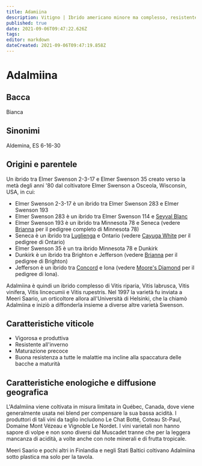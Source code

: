 ```yaml
---
title: Adamiina
description: Vitigno | Ibrido americano minore ma complesso, resistente al freddo, coltivato soprattutto in Québec.
published: true
date: 2021-09-06T09:47:22.626Z
tags: 
editor: markdown
dateCreated: 2021-09-06T09:47:19.858Z
---
```


# Adalmiina

## Bacca
Bianca

## Sinonimi
Aldemina, ES 6-16-30


## Origini e parentele
Un ibrido tra Elmer Swenson 2-3-17 e Elmer Swenson 35 creato verso la metà degli anni '80 dal coltivatore Elmer Swenson a Osceola, Wisconsin, USA, in cui:

- Elmer Swenson 2-3-17 è un ibrido tra Elmer Swenson 283 e Elmer Swenson 193
- Elmer Swenson 283 è un ibrido tra Elmer Swenson 114 e [Seyval Blanc](/vitigni/seyval-blanc)
- Elmer Swenson 193 è un ibrido tra Minnesota 78 e Seneca (vedere [Brianna](/vitigni/brianna) per il pedigree completo di Minnesota 78)
- Seneca è un ibrido tra [Luglienga](/vitigni/luglienga) e Ontario (vedere [Cayuga White](/vitigni/cayuga-white) per il pedigree di Ontario)
- Elmer Swenson 35 è un tra ibrido Minnesota 78 e Dunkirk
- Dunkirk è un ibrido tra Brighton e Jefferson (vedere [Brianna](/vitigni/brianna) per il pedigree di Brighton)
- Jefferson è un ibrido tra [Concord](/vitigni/concord) e Iona (vedere [Moore's Diamond](/vitigni/moore-diamond) per il pedigree di Iona).

Adalmiina è quindi un ibrido complesso di Vitis riparia, Vitis labrusca, Vitis vinifera, Vitis lincecumii e Vitis rupestris. Nel 1997 la varietà fu inviata a Meeri Saario, un orticoltore allora all'Università di Helsinki, che la chiamò Adalmiina e iniziò a diffonderla insieme a diverse altre varietà Swenson.

## Caratteristiche viticole

- Vigorosa e produttiva
- Resistente all'inverno  
- Maturazione precoce 
- Buona resistenza a tutte le malattie ma incline alla spaccatura delle bacche a maturità

## Caratteristiche enologiche e diffusione geografica

L'Adalmiina viene coltivata in misura limitata in Québec, Canada, dove viene generalmente usata nei blend per compensare la sua bassa acidità. I produttori di tali vini da taglio includono Le Chat Botté, Coteau St-Paul, Domaine Mont Vézeau e Vignoble Le Nordet. I vini varietali non hanno sapore di volpe e non sono diversi dal Muscadet tranne che per la leggera mancanza di acidità, a volte anche con note minerali e di frutta tropicale.

Meeri Saario e pochi altri in Finlandia e negli Stati Baltici coltivano Adalmiina sotto plastica ma solo per la tavola.
